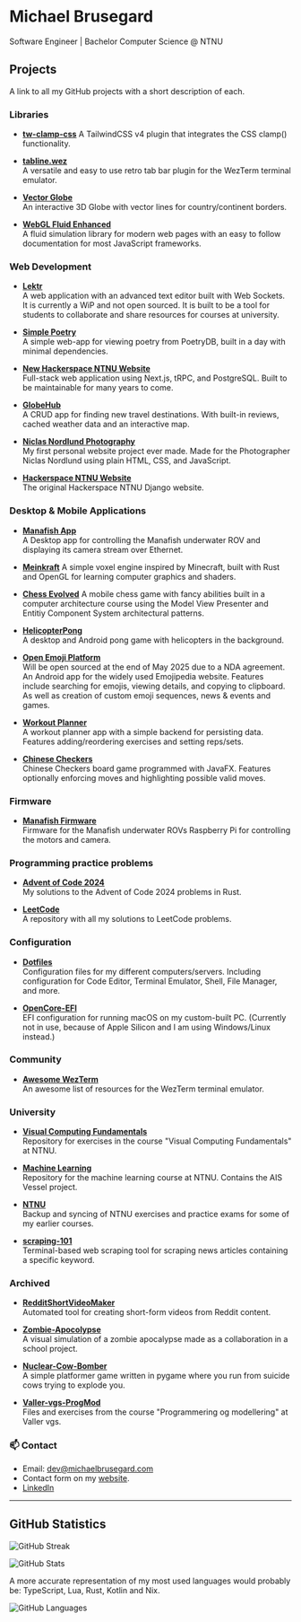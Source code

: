 # Michael Brusegard

Software Engineer | Bachelor Computer Science @ NTNU

## Projects

A link to all my GitHub projects with a short description of each.

### Libraries

- **[tw-clamp-css](https://github.com/michaelbrusegard/tw-clamp-css)**
  A TailwindCSS v4 plugin that integrates the CSS clamp() functionality. 

- **[tabline.wez](https://github.com/michaelbrusegard/tabline.wez)**  
  A versatile and easy to use retro tab bar plugin for the WezTerm terminal emulator.

- **[Vector Globe](https://github.com/michaelbrusegard/vector-globe)**  
  An interactive 3D Globe with vector lines for country/continent borders.

- **[WebGL Fluid Enhanced](https://github.com/michaelbrusegard/WebGL-Fluid-Enhanced)**  
  A fluid simulation library for modern web pages with an easy to follow documentation for most JavaScript frameworks.

### Web Development

- **[Lektr](https://github.com/Lektr/website)**  
  A web application with an advanced text editor built with Web Sockets. It is currently a WiP and not open sourced. It is built to be a tool for students to collaborate and share resources for courses at university.

- **[Simple Poetry](https://github.com/michaelbrusegard/simple-poetry)**  
  A simple web-app for viewing poetry from PoetryDB, built in a day with minimal dependencies.

- **[New Hackerspace NTNU Website](https://github.com/hackerspace-ntnu/website-next)**  
  Full-stack web application using Next.js, tRPC, and PostgreSQL. Built to be maintainable for many years to come.

- **[GlobeHub](https://github.com/michaelbrusegard/Globehub)**  
  A CRUD app for finding new travel destinations. With built-in reviews, cached weather data and an interactive map.

- **[Niclas Nordlund Photography](https://github.com/michaelbrusegard/NiclasNordlundPhotography)**  
  My first personal website project ever made. Made for the Photographer Niclas Nordlund using plain HTML, CSS, and JavaScript.

- **[Hackerspace NTNU Website](https://github.com/hackerspace-ntnu/website)**  
  The original Hackerspace NTNU Django website.

### Desktop & Mobile Applications

- **[Manafish App](https://github.com/Lektr/manafish-app)**  
  A Desktop app for controlling the Manafish underwater ROV and displaying its camera stream over Ethernet.

- **[Meinkraft](https://github.com/michaelbrusegard/Meinkraft)**
  A simple voxel engine inspired by Minecraft, built with Rust and OpenGL for learning computer graphics and shaders.

- **[Chess Evolved](https://github.com/michaelbrusegard/chess-evolved)**
  A mobile chess game with fancy abilities built in a computer architecture course using the Model View Presenter and Entitiy Component System architectural patterns.

- **[HelicopterPong](https://github.com/michaelbrusegard/HelicopterPong)**  
  A desktop and Android pong game with helicopters in the background.

- **[Open Emoji Platform](https://github.com/ITP2-G15/OpenEmojiPlatform)**  
  Will be open sourced at the end of May 2025 due to a NDA agreement. An Android app for the widely used Emojipedia website. Features include searching for emojis, viewing details, and copying to clipboard. As well as creation of custom emoji sequences, news & events and games.

- **[Workout Planner](https://github.com/michaelbrusegard/WorkoutPlanner)**  
  A workout planner app with a simple backend for persisting data. Features adding/reordering exercises and setting reps/sets.

- **[Chinese Checkers](https://github.com/michaelbrusegard/ChineseCheckers)**  
  Chinese Checkers board game programmed with JavaFX. Features optionally enforcing moves and highlighting possible valid moves.

### Firmware

- **[Manafish Firmware](https://github.com/Lektr/manafish-firmware)**  
  Firmware for the Manafish underwater ROVs Raspberry Pi for controlling the motors and camera.

### Programming practice problems

- **[Advent of Code 2024](https://github.com/michaelbrusegard/advent-of-code-2024)**  
  My solutions to the Advent of Code 2024 problems in Rust.

- **[LeetCode](https://github.com/michaelbrusegard/LeetCode)**  
  A repository with all my solutions to LeetCode problems.

### Configuration

- **[Dotfiles](https://github.com/michaelbrusegard/dotfiles)**  
  Configuration files for my different computers/servers. Including configuration for Code Editor, Terminal Emulator, Shell, File Manager, and more.

- **[OpenCore-EFI](https://github.com/michaelbrusegard/OpenCore-EFI)**  
  EFI configuration for running macOS on my custom-built PC. (Currently not in use, because of Apple Silicon and I am using Windows/Linux instead.)

### Community

- **[Awesome WezTerm](https://github.com/michaelbrusegard/awesome-wezterm)**  
  An awesome list of resources for the WezTerm terminal emulator.

### University

- **[Visual Computing Fundamentals](https://github.com/michaelbrusegard/visual-computing-fundamentals)**  
Repository for exercises in the course "Visual Computing Fundamentals" at NTNU.

- **[Machine Learning](https://github.com/michaelbrusegard/machine-learning)**  
  Repository for the machine learning course at NTNU. Contains the AIS Vessel project.

- **[NTNU](https://github.com/michaelbrusegard/NTNU)**  
  Backup and syncing of NTNU exercises and practice exams for some of my earlier courses.

- **[scraping-101](https://github.com/michaelbrusegard/scraping-101)**  
  Terminal-based web scraping tool for scraping news articles containing a specific keyword.

### Archived

- **[RedditShortVideoMaker](https://github.com/michaelbrusegard/RedditShortVideoMaker)**  
  Automated tool for creating short-form videos from Reddit content.

- **[Zombie-Apocolypse](https://github.com/michaelbrusegard/Zombie-Apocalypse)**  
  A visual simulation of a zombie apocalypse made as a collaboration in a school project.

- **[Nuclear-Cow-Bomber](https://github.com/michaelbrusegard/Nuclear-Cow-Bomber)**  
  A simple platformer game written in pygame where you run from suicide cows trying to explode you.

- **[Valler-vgs-ProgMod](https://github.com/michaelbrusegard/Valler-vgs-ProgMod)**  
  Files and exercises from the course "Programmering og modellering" at Valler vgs.

### 📫 Contact

- Email: <dev@michaelbrusegard.com>
- Contact form on my [website](https://www.michaelbrusegard.com/#contact).
- [LinkedIn](https://www.linkedin.com/in/michaelbrusegard/)

---

## GitHub Statistics

<p><img align="center" src="https://github-readme-streak-stats-eight.vercel.app/?user=michaelbrusegard&theme=github-dark&hide_border=true&date_format=j%20M%5B%20Y%5D&locale=en&count_private=true&exclude_days=Sun%2CSat&excludeDaysLabel=0D1116" alt="GitHub Streak" /></p>
<p><img align="center" src="https://github-readme-stats.vercel.app/api?username=michaelbrusegard&show_icons=true&hide_border=true&theme=github_dark&locale=en" alt="GitHub Stats" /></p>

A more accurate representation of my most used languages would probably be: TypeScript, Lua, Rust, Kotlin and Nix.
<p><img align="center" src="https://github-readme-stats.vercel.app/api/top-langs?username=michaelbrusegard&show_icons=true&hide_border=true&theme=github_dark&locale=en" alt="GitHub Languages" /></p>
